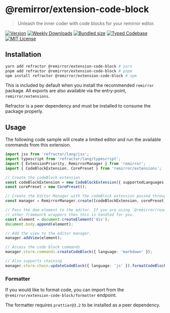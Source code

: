 # @remirror/extension-code-block

> Unleash the inner coder with code blocks for your remirror editor.

[![Version][version]][npm] [![Weekly Downloads][downloads-badge]][npm] [![Bundled size][size-badge]][size] [![Typed Codebase][typescript]](#) [![MIT License][license]](#)

[version]: https://flat.badgen.net/npm/v/@remirror/extension-code-block
[npm]: https://npmjs.com/package/@remirror/extension-code-block
[license]: https://flat.badgen.net/badge/license/MIT/purple
[size]: https://bundlephobia.com/result?p=@remirror/extension-code-block
[size-badge]: https://flat.badgen.net/bundlephobia/minzip/@remirror/extension-code-block
[typescript]: https://flat.badgen.net/badge/icon/TypeScript?icon=typescript&label
[downloads-badge]: https://badgen.net/npm/dw/@remirror/extension-code-block/red?icon=npm

## Installation

```bash
yarn add refractor @remirror/extension-code-block # yarn
pnpm add refractor @remirror/extension-code-block # pnpm
npm install refractor @remirror/extension-code-block # npm
```

This is included by default when you install the recommended `remirror` package. All exports are also available via the entry-point, `remirror/extensions`.

Refractor is a peer dependency and must be installed to consume the package properly.

## Usage

The following code sample will create a limited editor and run the available commands from this extension.

```ts
import jsx from 'refractor/lang/jsx';
import typescript from 'refractor/lang/typescript';
import { ExtensionPriority, RemirrorManager } from 'remirror';
import { CodeBlockExtension, CorePreset } from 'remirror/extensions';

// Create the codeBlock extension
const codeBlockExtension = new CodeBlockExtension({ supportedLanguages: [typescript, jsx] });
const corePreset = new CorePreset();

// Create the Editor Manager with the codeBlock extension passed through.
const manager = RemirrorManager.create([codeBlockExtension, corePreset]);

// Pass the dom element to the editor. If you are using `@remirror/react` or
// other framework wrappers then this is handled for you.
const element = document.createElement('div');
document.body.append(element);

// Add the view to the editor manager.
manager.addView(element);

// Access the code block commands
manager.store.commands.createCodeBlock({ language: 'markdown' });

// Also supports chaining
manager.store.chain.updateCodeBlock({ language: 'js' }).formatCodeBlock().run();
```

### Formatter

If you would like to format code, you can import from the `@remirror/extension-code-block/formatter` endpoint.

The formatter requires `prettier@3.2` to be installed as a peer dependency.
